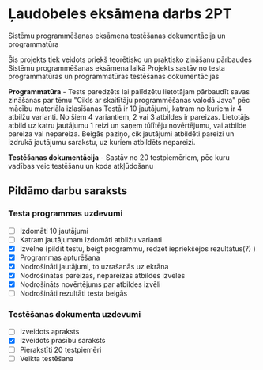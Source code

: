 # Ļaudobeles eksāmena darbs 2PT
Sistēmu programmēšanas eksāmena testēšanas dokumentācija un programmatūra

Šis projekts tiek veidots priekš teorētisko un praktisko zināšanu pārbaudes Sistēmu programmēšanas eksāmena laikā
Projekts sastāv no testa programmatūras un programmatūras testēšanas dokumentācijas

**Programmatūra** - Tests paredzēts lai palīdzētu lietotājam pārbaudīt savas zināšanas par tēmu "Cikls ar skaitītāju programmēšanas
valodā Java" pēc mācību materiāla izlasīšanas 
Testā ir 10 jautājumi, katram no kuriem ir 4 atbilžu varianti. No šiem 4 variantiem, 2 vai 3 atbildes ir pareizas. 
Lietotājs atbild uz katru jautājumu 1 reizi un saņem tūlītēju novērtējumu, vai atbilde pareiza vai
nepareiza. Beigās paziņo, cik jautājumi atbildēti pareizi un izdrukā jautājumu sarakstu, uz kuriem
atbildēts nepareizi.

**Testēšanas dokumentācija** - Sastāv no 20 testpiemēriem, pēc kuru vadības veic testēšanu un koda atkļūdošanu

## Pildāmo darbu saraksts
### Testa programmas uzdevumi
- [ ] Izdomāti 10 jautājumi
- [ ] Katram jautājumam izdomāti atbilžu varianti
- [x] Izvēlne (pildīt testu, beigt programmu, redzēt iepriekšējos rezultātus(?) )
- [x] Programmas apturēšana
- [x] Nodrošināti jautājumi, to uzrašanās uz ekrāna
- [x] Nodrošinātas pareizās, nepareizās atbildes izvēles
- [x] Nodrošināts novērtējums par atbildes izvēli
- [ ] Nodrošināti rezultāti testa beigās
### Testēšanas dokumenta uzdevumi
- [ ] Izveidots apraksts
- [x] Izveidots prasību saraksts
- [ ] Pierakstīti 20 testpiemēri
- [ ] Veikta testēšana
